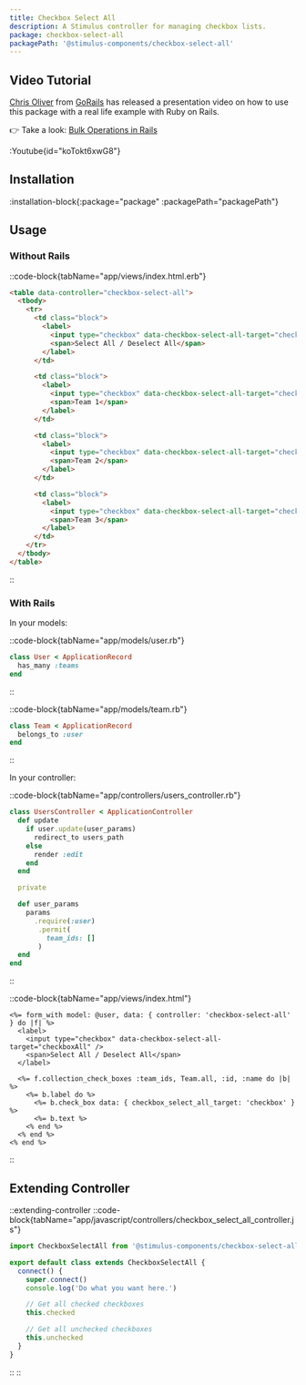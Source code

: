 ```yaml
---
title: Checkbox Select All
description: A Stimulus controller for managing checkbox lists.
package: checkbox-select-all
packagePath: '@stimulus-components/checkbox-select-all'
---
```


## Video Tutorial

[Chris Oliver](https://twitter.com/excid3) from [GoRails](https://gorails.com/) has released a presentation video on how to use this package with a real life example with Ruby on Rails.

👉 Take a look: [Bulk Operations in Rails](https://gorails.com/episodes/bulk-operations-in-rails)

:Youtube{id="koTokt6xwG8"}

## Installation

:installation-block{:package="package" :packagePath="packagePath"}

## Usage

### Without Rails

::code-block{tabName="app/views/index.html.erb"}

```html
<table data-controller="checkbox-select-all">
  <tbody>
    <tr>
      <td class="block">
        <label>
          <input type="checkbox" data-checkbox-select-all-target="checkboxAll" />
          <span>Select All / Deselect All</span>
        </label>
      </td>

      <td class="block">
        <label>
          <input type="checkbox" data-checkbox-select-all-target="checkbox" value="1" />
          <span>Team 1</span>
        </label>
      </td>

      <td class="block">
        <label>
          <input type="checkbox" data-checkbox-select-all-target="checkbox" checked="checked" value="2" />
          <span>Team 2</span>
        </label>
      </td>

      <td class="block">
        <label>
          <input type="checkbox" data-checkbox-select-all-target="checkbox" value="3" />
          <span>Team 3</span>
        </label>
      </td>
    </tr>
  </tbody>
</table>
```

::

### With Rails

In your models:

::code-block{tabName="app/models/user.rb"}

```ruby
class User < ApplicationRecord
  has_many :teams
end
```

::

::code-block{tabName="app/models/team.rb"}

```ruby
class Team < ApplicationRecord
  belongs_to :user
end
```

::

In your controller:

::code-block{tabName="app/controllers/users_controller.rb"}

```ruby
class UsersController < ApplicationController
  def update
    if user.update(user_params)
      redirect_to users_path
    else
      render :edit
    end
  end

  private

  def user_params
    params
      .require(:user)
       .permit(
         team_ids: []
       )
  end
end
```

::

::code-block{tabName="app/views/index.html"}

```erb
<%= form_with model: @user, data: { controller: 'checkbox-select-all' } do |f| %>
  <label>
    <input type="checkbox" data-checkbox-select-all-target="checkboxAll" />
    <span>Select All / Deselect All</span>
  </label>

  <%= f.collection_check_boxes :team_ids, Team.all, :id, :name do |b| %>
    <%= b.label do %>
      <%= b.check_box data: { checkbox_select_all_target: 'checkbox' } %>
      <%= b.text %>
    <% end %>
  <% end %>
<% end %>
```

::

## Extending Controller

::extending-controller
::code-block{tabName="app/javascript/controllers/checkbox_select_all_controller.js"}

```js
import CheckboxSelectAll from '@stimulus-components/checkbox-select-all'

export default class extends CheckboxSelectAll {
  connect() {
    super.connect()
    console.log('Do what you want here.')

    // Get all checked checkboxes
    this.checked

    // Get all unchecked checkboxes
    this.unchecked
  }
}
```

::
::
